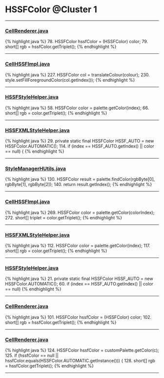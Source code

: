 # HSSFColor @Cluster 1

***

### [CellRenderer.java](https://searchcode.com/codesearch/view/121321564/)
{% highlight java %}
78. HSSFColor hssfColor = (HSSFColor) color;
79. short[] rgb = hssfColor.getTriplet();
{% endhighlight %}

***

### [CellHSSFImpl.java](https://searchcode.com/codesearch/view/72854667/)
{% highlight java %}
227. HSSFColor col = translateColour(colour);
230. style.setFillForegroundColor(col.getIndex());
{% endhighlight %}

***

### [HSSFStyleHelper.java](https://searchcode.com/codesearch/view/112283811/)
{% highlight java %}
58. HSSFColor color = palette.getColor(index);
66.   short[] rgb = color.getTriplet();
{% endhighlight %}

***

### [HSSFXMLStyleHelper.java](https://searchcode.com/codesearch/view/110498463/)
{% highlight java %}
29. private static final HSSFColor HSSF_AUTO = new HSSFColor.AUTOMATIC();
114.   if (index == HSSF_AUTO.getIndex() || color == null) {
{% endhighlight %}

***

### [StyleManagerHUtils.java](https://searchcode.com/codesearch/view/122565152/)
{% highlight java %}
130. HSSFColor result = palette.findColor(rgbByte[0], rgbByte[1], rgbByte[2]);
140. return result.getIndex();
{% endhighlight %}

***

### [CellHSSFImpl.java](https://searchcode.com/codesearch/view/72854667/)
{% highlight java %}
269. HSSFColor color = palette.getColor(colorIndex);
272.     short[] triplet = color.getTriplet();
{% endhighlight %}

***

### [HSSFXMLStyleHelper.java](https://searchcode.com/codesearch/view/110498463/)
{% highlight java %}
112. HSSFColor color = palette.getColor(index);
117.   short[] rgb = color.getTriplet();
{% endhighlight %}

***

### [HSSFStyleHelper.java](https://searchcode.com/codesearch/view/112283811/)
{% highlight java %}
21. private static final HSSFColor HSSF_AUTO = new HSSFColor.AUTOMATIC();
60.   if (index == HSSF_AUTO.getIndex() || color == null)
{% endhighlight %}

***

### [CellRenderer.java](https://searchcode.com/codesearch/view/121321564/)
{% highlight java %}
101. HSSFColor hssfColor = (HSSFColor) color;
102. short[] rgb = hssfColor.getTriplet();
{% endhighlight %}

***

### [CellRenderer.java](https://searchcode.com/codesearch/view/121321564/)
{% highlight java %}
124. HSSFColor hssfColor = customPalette.getColor(c);
125. if (hssfColor == null || hssfColor.equals(HSSFColor.AUTOMATIC.getInstance())) {
128.   short[] rgb = hssfColor.getTriplet();
{% endhighlight %}

***

